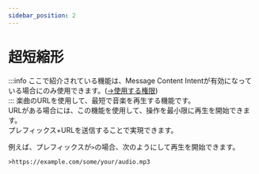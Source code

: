 ```yaml
---
sidebar_position: 2
---
```

# 超短縮形
:::info
ここで紹介されている機能は、Message Content Intentが有効になっている場合にのみ使用できます。([→使用する権限](../../docs/permission.md))  
:::
楽曲のURLを使用して、最短で音楽を再生する機能です。  
URLがある場合には、この機能を使用して、操作を最小限に再生を開始できます。  
プレフィックス+URLを送信することで実現できます。 

例えば、プレフィックスが`>`の場合、次のようにして再生を開始できます。
```
>https://example.com/some/your/audio.mp3
```
